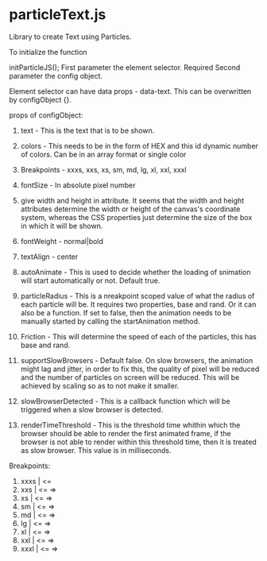 # particleText.js
Library to create Text using Particles.

To initialize the function 

initParticleJS();
First parameter the element selector. Required
Second parameter the config object.

Element selector can have data props - data-text.
This can be overwritten by configObject {}.

props of configObject:
1. text - This is the text that is to be shown.
2. colors - This needs to be in the form of HEX and this id dynamic number of colors. Can be in an array format or single color
3. Breakpoints - xxxs, xxs, xs, sm, md, lg, xl, xxl, xxxl
4. fontSize - In absolute pixel number

5. give width and height in attribute.
It seems that the width and height attributes determine the width or height of the canvas's coordinate system, whereas the CSS properties just determine the size of the box in which it will be shown.
6. fontWeight - normal|bold
7. textAlign - center
8. autoAnimate - This is used to decide whether the loading of snimation will start automatically or not. Default true.
9. particleRadius - This is a nreakpoint scoped value of what the radius of each particle will be. It requires two properties, base and rand. Or it can also be a function.
If set to false, then the animation needs to be manually started by calling the startAnimation method.
9. Friction - This will determine the speed of each of the particles, this has base and rand.
10. supportSlowBrowsers - Default false. On slow browsers, the animation might lag and jitter, in order to fix this, the quality of pixel will be reduced and the number of particles on screen will be reduced. This will be achieved by scaling so as to not make it smaller.
11. slowBrowserDetected - This is a callback function which will be triggered when a slow browser is detected.
12. renderTimeThreshold - This is the threshold time whithin which the browser should be able to render the first animated frame, if the browser is not able to render within this threshold time, then it is treated as slow browser. This value is in milliseconds.


Breakpoints:
1. xxxs  | <= 
2. xxs   | <=  =>
3. xs    | <=  =>
4. sm    | <=  =>
5. md    | <=  =>
6. lg    | <=  =>
7. xl    | <=  =>
8. xxl   | <=  =>
9. xxxl  | <=  =>